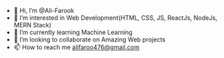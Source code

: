 - 👋 Hi, I’m @Ali-Farook
- 👀 I’m interested in Web Development(HTML, CSS, JS, ReactJs, NodeJs, MERN Stack)
- 🌱 I’m currently learning Machine Learning
- 💞️ I’m looking to collaborate on Amazing Web projects
- 📫 How to reach me alifaroo476@gmail.com

<!---
Ali-Farook/Ali-Farook is a ✨ special ✨ repository because its `README.md` (this file) appears on your GitHub profile.
You can click the Preview link to take a look at your changes.
--->
